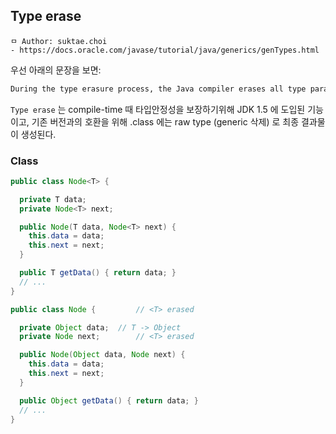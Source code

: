 ## Type erase

```
ㅁ Author: suktae.choi
- https://docs.oracle.com/javase/tutorial/java/generics/genTypes.html
```

우선 아래의 문장을 보면:

```markdown
During the type erasure process, the Java compiler erases all type parameters and replaces each with `its first bound` if the type parameter is bounded, or `Object` if the type parameter is unbounded.
```

`Type erase` 는 compile-time 때 타입안정성을 보장하기위해 JDK 1.5 에 도입된 기능이고, 기존 버전과의 호환을 위해 .class 에는 raw type (generic 삭제) 로 최종 결과물이 생성된다.

### Class

```java
public class Node<T> {

  private T data;
  private Node<T> next;

  public Node(T data, Node<T> next) {
    this.data = data;
    this.next = next;
  }

  public T getData() { return data; }
  // ...
}
```

```java
public class Node {			// <T> erased

  private Object data;	// T -> Object
  private Node next;		// <T> erased

  public Node(Object data, Node next) {
    this.data = data;
    this.next = next;
  }

  public Object getData() { return data; }
  // ...
}
```


